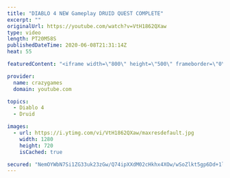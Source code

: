 ```yaml
---
title: "DIABLO 4 NEW Gameplay DRUID QUEST COMPLETE"
excerpt: ""
originalUrl: https://youtube.com/watch?v=VtH1862QXaw
type: video
length: PT20M58S
publishedDateTime: 2020-06-08T21:31:14Z
heat: 55

featuredContent: "<iframe width=\"800\" height=\"500\" frameborder=\"0\" src=\"https://www.youtube.com/embed/VtH1862QXaw\" allow=\"accelerometer; autoplay; encrypted-media; gyroscope; picture-in-picture\" allowfullscreen></iframe>"

provider:
  name: crazygames
  domain: youtube.com

topics:
  - Diablo 4
  - Druid

images:
  - url: https://i.ytimg.com/vi/VtH1862QXaw/maxresdefault.jpg
    width: 1280
    height: 720
    isCached: true

secured: "NemOYWbN7Si1ZG33uk23zGw/Q74ipXXdM02cHkhx4XOw/wSoZlkt5gp6Dd+1lC8PDtOe4gM4dw30MFDkqtjZR8v1orxA9Z9d2G0VcacEOtfLHCts07vfxAAbVM0M2cOXDuNvhMyAfyJH1H86eNQbgsgFtyxpQg9EBsSlPkpj6xFEWv1JbpxYokg8mwjWJUhS032bwbWLpK9SSf2wl64YiFx7ASm2R5ZRihiKxSBVnRipF3i3/bT9gRQZIKyjEhnZV5D2x1K0f5UrB3Tiz4ggiE0FNpdMIz9LmvXvgz2HMtIx3OPLm4taLcuAVDXVqrqqUoHRmMV+WNu2TQOomH3F38c5oXQ6pO5HqrBlF7siZaIRTqLtslFjblZ2dqn05+AL8PYC0VJIROkOsrL3E7p1Mroz4IZUVpvSc5PwW5kDQsM=;DmK3li0G/g9G79SWGJu1TQ=="
---
```


